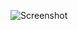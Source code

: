 ![Screenshot](https://raw.githubusercontent.com/Cryakl/Ultimate-RAT-Collection/refs/heads/main/BeastDoor/Beast%202.05/Screenshot.png)
